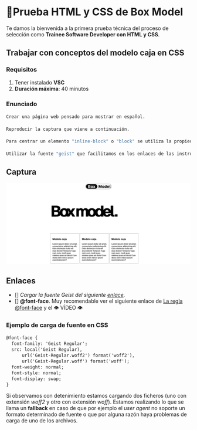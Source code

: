 # 🥈Prueba HTML y CSS de Box Model

Te damos la bienvenida a la primera prueba técnica del proceso de selección como __Trainee Software Developer con HTML y CSS__.

## Trabajar con conceptos del modelo caja en CSS

### Requisitos

1. Tener instalado __VSC__
2. **Duración máxima**: 40 minutos

### Enunciado

```bash
Crear una página web pensado para mostrar en español.

Reproducir la captura que viene a continuación.

Para centrar un elemento "inline-block" o "block" se utiliza la propiedad "margin" con valor "auto".

Utilizar la fuente "geist" que facilitamos en los enlaces de las instrucciones
```
## Captura

![Captura del modelo caja](screenshot-tecnichal-trial.png)

## Enlaces
- [] _Cargar la fuente Geist del siguiente [enlace](https://vercel.com/font/sans)._
- [] __@font-face__. Muy recomendable ver el siguiente enlace de [La regla @font-face](https://lenguajecss.com/css/fuentes-y-tipografias/regla-font-face/#la-regla-font-face) y el 👁️ VÍDEO 👁️

### Ejemplo de carga de fuente en CSS

  ```
  @font-face {
    font-family: 'Geist Regular';
    src: local('Geist Regular),
        url('Geist-Regular.woff2') format('woff2'),
        url('Geist-Regular.woff') format('woff');
    font-weight: normal;
    font-style: normal;
    font-display: swap;
  }
  ```

  Si observamos con detenimiento estamos cargando dos ficheros (uno con extensión *woff2* y otro con extensión *woff*). Estamos realizando lo que se llama un **fallback** en caso de que por ejemplo el _user agent_ no soporte un formato determinado de fuente o que por alguna razón haya problemas de carga de uno de los archivos.

